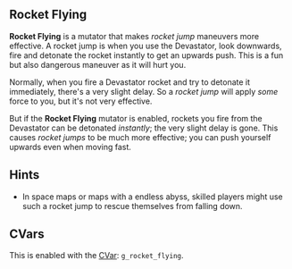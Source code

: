 Rocket Flying
-------------

**Rocket Flying** is a mutator that makes *rocket jump* maneuvers more effective. A rocket jump is when you use the Devastator, look downwards, fire and detonate the rocket instantly to get an upwards push. This is a fun but also dangerous maneuver as it will hurt you.

Normally, when you fire a Devastator rocket and try to detonate it immediately, there's a very slight delay. So a *rocket jump* will apply *some* force to you, but it's not very effective.

But if the **Rocket Flying** mutator is enabled, rockets you fire from the Devastator can be detonated *instantly*; the very slight delay is gone. This causes *rocket jumps* to be much more effective; you can push yourself upwards even when moving fast.

Hints
-----

* In space maps or maps with a endless abyss, skilled players might use such a rocket jump to rescue themselves from falling down.

CVars
-----
This is enabled with the [CVar](CVars): `g_rocket_flying`.